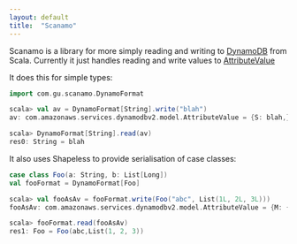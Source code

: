 ```yaml
---
layout: default
title:  "Scanamo"
---
```

Scanamo is a library for more simply reading and writing to [DynamoDB](https://aws.amazon.com/documentation/dynamodb/)
from Scala. Currently it just handles reading and write values to [AttributeValue](http://docs.aws.amazon.com/AWSJavaSDK/latest/javadoc/com/amazonaws/services/dynamodbv2/model/AttributeValue.html)

It does this for simple types:

```scala
import com.gu.scanamo.DynamoFormat
```
```scala
scala> val av = DynamoFormat[String].write("blah")
av: com.amazonaws.services.dynamodbv2.model.AttributeValue = {S: blah,}

scala> DynamoFormat[String].read(av)
res0: String = blah
```

It also uses Shapeless to provide serialisation of case classes:

```scala
case class Foo(a: String, b: List[Long])
val fooFormat = DynamoFormat[Foo]
```
```scala
scala> val fooAsAv = fooFormat.write(Foo("abc", List(1L, 2L, 3L)))
fooAsAv: com.amazonaws.services.dynamodbv2.model.AttributeValue = {M: {a={S: abc,}, b={L: [{N: 1,}, {N: 2,}, {N: 3,}],}},}

scala> fooFormat.read(fooAsAv)
res1: Foo = Foo(abc,List(1, 2, 3))
```
